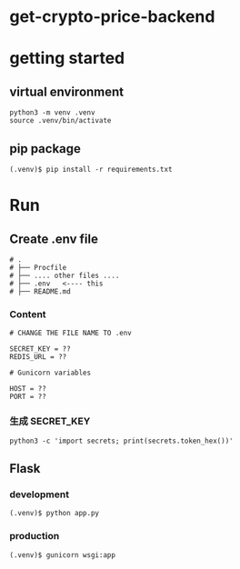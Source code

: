 # get-crypto-price-backend

# getting started

## virtual environment

```shell
python3 -m venv .venv
source .venv/bin/activate
```

## pip package

```
(.venv)$ pip install -r requirements.txt
```

# Run

## Create .env file

```dotenv
# .
# ├── Procfile
# ├── .... other files ....
# ├── .env   <---- this
# ├── README.md
```

### Content

```
# CHANGE THE FILE NAME TO .env

SECRET_KEY = ??
REDIS_URL = ??

# Gunicorn variables

HOST = ??
PORT = ??
```

### 生成 SECRET_KEY

```shell
python3 -c 'import secrets; print(secrets.token_hex())'
```

## Flask

### development

```shell
(.venv)$ python app.py
```

### production

```shell
(.venv)$ gunicorn wsgi:app
```